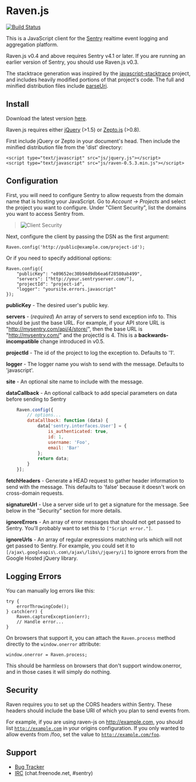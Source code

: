 # Raven.js

[![Build Status](https://secure.travis-ci.org/getsentry/raven-js.png?branch=develop)](https://secure.travis-ci.org/getsentry/raven-js/builds)

This is a JavaScript client for the [Sentry][1] realtime event logging and
aggregation platform.

Raven.js v0.4 and above requires Sentry v4.1 or later. If you are running an
earlier version of Sentry, you should use Raven.js v0.3.

The stacktrace generation was inspired by the [javascript-stacktrace][4]
project, and includes heavily modified portions of that project's code. The
full and minified distribution files include [parseUri][5].

[1]: http://getsentry.com/
[4]: https://github.com/eriwen/javascript-stacktrace
[5]: http://blog.stevenlevithan.com/archives/parseuri

## Install

Download the latest version [here][5].

Raven.js requires either [jQuery][6] (>1.5) or [Zepto.js][7] (>0.8).

First include jQuery or Zepto in your document's head. Then include the
minified distribution file from the 'dist' directory:

    <script type="text/javascript" src="js/jquery.js"></script>
    <script type="text/javascript" src="js/raven-0.5.3.min.js"></script>

[5]: https://github.com/downloads/getsentry/raven-js/raven-js-0.6.tar.gz
[6]: http://jquery.com/
[7]: http://zeptojs.com/


## Configuration

First, you will need to configure Sentry to allow requests from the domain name
that is hosting your JavaScript. Go to *Account &rarr; Projects* and select
the project you want to configure. Under "Client Security", list the domains
you want to access Sentry from.

>![Client Security](http://f.cl.ly/items/1t2A33243O2V1U160C39/client-security.png)

Next, configure the client by passing the DSN as the first argument:

    Raven.config('http://public@example.com/project-id');

Or if you need to specify additional options:

    Raven.config({
        "publicKey": "e89652ec30b94d9db6ea6f28580ab499",
        "servers": ["http://your.sentryserver.com/"],
        "projectId": "project-id",
        "logger": "yoursite.errors.javascript"
    });

**publicKey** - The desired user's public key.

**servers** - (*required*) An array of servers to send exception info to. This
should be just the base URL. For example, if your API store URL is
"http://mysentry.com/api/4/store/", then the base URL is "http://mysentry.com/"
and the projectId is 4. This is a **backwards-incompatible** change introduced
in v0.5.

**projectId** - The id of the project to log the exception to. Defaults to '1'.

**logger** - The logger name you wish to send with the message. Defaults to
'javascript'.

**site** - An optional site name to include with the message.

**dataCallback** - An optional callback to add special parameters on data before sending to Sentry

```javascript
    Raven.config({
        // options...
        dataCallback: function (data) {
            data['sentry.interfaces.User'] = {
                is_authenticated: true,
                id: 1,
                username: 'Foo',
                email: 'Bar'
            };
            return data;
        }
    }];
```

**fetchHeaders** - Generate a HEAD request to gather header information to send
with the message. This defaults to 'false' because it doesn't work on
cross-domain requests.

**signatureUrl** - Use a server side url to get a signature for the message.
See below in the "Security" section for more details.

**ignoreErrors** - An array of error messages that should not get passed to
Sentry. You'll probably want to set this to `["Script error."]`.

**ignoreUrls** - An array of regular expressions matching urls which will not
get passed to Sentry. For example, you could set it to
`[/ajax\.googleapis\.com\/ajax\/libs\/jquery/i]` to ignore errors from the
Google Hosted jQuery library.

## Logging Errors

You can manually log errors like this:

    try {
        errorThrowingCode();
    } catch(err) {
        Raven.captureException(err);
        // Handle error...
    }

On browsers that support it, you can attach the `Raven.process` method directly
to the `window.onerror` attribute:

    window.onerror = Raven.process;

This should be harmless on browsers that don't support window.onerror, and in
those cases it will simply do nothing.

## Security

Raven requires you to set up the CORS headers within Sentry. These headers
should include the base URI of which you plan to send events from.

For example, if you are using raven-js on http://example.com, you should list
<code>http://example.com</code> in your origins configuration. If you only
wanted to allow events from /foo, set the value to
<code>http://example.com/foo</code>.

## Support

 * [Bug Tracker](https://github.com/getsentry/raven-js/issues)
 * [IRC](irc://chat.freenode.net/sentry) (chat.freenode.net, #sentry)
